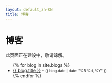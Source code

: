 ```yaml
---
layout: default_zh-CN
title: 博客
---
```


# 博客

此页面正在建设中，敬请谅解。
<ul>
  {% for blog in site.blogs %}
    <div class="blog-item">
      <li>
        <a href="{{ blog.url }}" target="_blank">{{ blog.title }}</a> - <small>{{ blog.date | date: "%B %d, %Y" }}</small>
      </li>
    </div>
  {% endfor %}
</ul>
